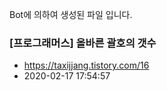 Bot에 의하여 생성된 파일 입니다. 
### [프로그래머스] 올바른 괄호의 갯수 
- https://taxijjang.tistory.com/16 
- 2020-02-17 17:54:57 
